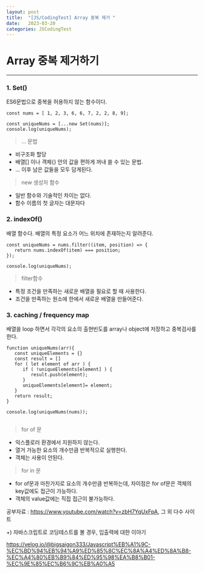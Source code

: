```yaml
---
layout: post
title:  "[JS/CodingTest] Array 중복 제거 "
date:   2023-03-20
categories: JSCodingTest
---
```


# Array 중복 제거하기

--- 

### 1. Set()
ES6문법으로 중복을 허용하지 않는 함수이다. 

```
const nums = [ 1, 2, 3, 6, 6, 7, 2, 2, 8, 9];

const uniqueNums = [...new Set(nums)];
console.log(uniqueNums);
```

> ... 문법
* 비구조화 할당
* 배열[] 이나 객체{} 안의 값을 편하게 꺼내 쓸 수 있는 문법.
* ... 이후 남은 값들을 모두 담게된다. 

> new 생성자 함수
* 일반 함수와 기술적인 차이는 없다.
* 함수 이름의 첫 글자는 대문자다

### 2. indexOf()
배열 함수다. 배열의 특정 요소가 어느 위치에 존재하는지 알려준다. 

```
const uniqueNums = nums.filter((item, position) => {
   return nums.indexOf(item) === position;
});

console.log(uniqueNums);

```

> filter함수
* 특정 조건을 만족하는 새로운 배열을 필요로 할 때 사용한다. 
* 조건을 만족하는 원소에 한에서 새로운 배열을 만들어준다.

### 3. caching / frequency map
배열을 loop 하면서 각각의 요소의 출현빈도를 array나 object에 저장하고 중복검사를 한다.

```
function uniqueNums(arr){
   const uniqueElements = {}
   const result = []
   for ( let element of arr ) {
      if ( !uniqueElements[element] ) {
         result.push(element);
      }
      uniqueElements[element]= element;
   }
   return result;
}

console.log(uniqueNums(nums));
   
```

> for of 문
* 익스플로러 환경에서 지원하지 않는다.
* 열거 가능한 요소의 개수만큼 반복적으로 실행한다. 
* 객체는 사용이 안된다. 

> for in 문
* for of문과 마찬가지로 요소의 개수만큼 반복하는데, 차이점은 for of문은 객체의 key값에도 접근이 가능하다. 
* 객체의 value값에는 직접 접근이 불가능하다. 


공부자료 : https://www.youtube.com/watch?v=zbH7YqUxFpA, 그 외 다수 사이트


+) 자바스크립트로 코딩테스트를 볼 경우, 입출력에 대한 이야기

https://velog.io/@bigsaigon333/Javascript%EB%A1%9C-%EC%BD%94%EB%94%A9%ED%85%8C%EC%8A%A4%ED%8A%B8-%EC%A4%80%EB%B9%84%ED%95%98%EA%B8%B01-%EC%9E%85%EC%B6%9C%EB%A0%A5

